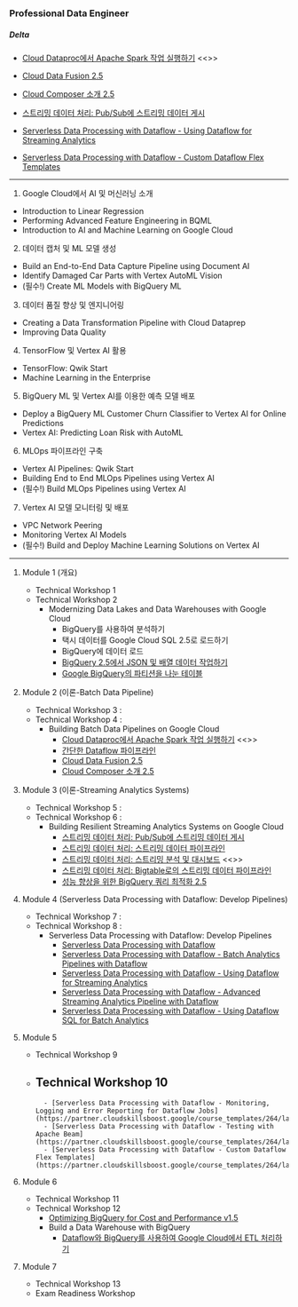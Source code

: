 ### Professional Data Engineer

##### Delta

- [Cloud Dataproc에서 Apache Spark 작업 실행하기](https://partner.cloudskillsboost.google/course_templates/53/labs/522618) <<>>
- [Cloud Data Fusion 2.5](https://partner.cloudskillsboost.google/course_templates/53/labs/522648)
- [Cloud Composer 소개 2.5](https://partner.cloudskillsboost.google/course_templates/53/labs/522655)
- [스트리밍 데이터 처리: Pub/Sub에 스트리밍 데이터 게시](https://partner.cloudskillsboost.google/course_templates/52/labs/508360)

- [Serverless Data Processing with Dataflow - Using Dataflow for Streaming Analytics](https://partner.cloudskillsboost.google/course_templates/229/labs/526229)
- [Serverless Data Processing with Dataflow - Custom Dataflow Flex Templates](https://partner.cloudskillsboost.google/course_templates/264/labs/521604)

---

1. Google Cloud에서 AI 및 머신러닝 소개
- Introduction to Linear Regression
- Performing Advanced Feature Engineering in BQML
- Introduction to AI and Machine Learning on Google Cloud

2. 데이터 캡처 및 ML 모델 생성
- Build an End-to-End Data Capture Pipeline using Document AI
- Identify Damaged Car Parts with Vertex AutoML Vision
- (필수!) Create ML Models with BigQuery ML

3. 데이터 품질 향상 및 엔지니어링
- Creating a Data Transformation Pipeline with Cloud Dataprep
- Improving Data Quality

4. TensorFlow 및 Vertex AI 활용
- TensorFlow: Qwik Start
- Machine Learning in the Enterprise

5. BigQuery ML 및 Vertex AI를 이용한 예측 모델 배포
- Deploy a BigQuery ML Customer Churn Classifier to Vertex AI for Online Predictions
- Vertex AI: Predicting Loan Risk with AutoML

6. MLOps 파이프라인 구축
- Vertex AI Pipelines: Qwik Start
- Building End to End MLOps Pipelines using Vertex AI
- (필수!) Build MLOps Pipelines using Vertex AI

7. Vertex AI 모델 모니터링 및 배포
- VPC Network Peering
- Monitoring Vertex AI Models
- (필수!) Build and Deploy Machine Learning Solutions on Vertex AI

---

1. Module 1 (개요)
    - Technical Workshop 1
    - Technical Workshop 2
        - Modernizing Data Lakes and Data Warehouses with Google Cloud
            - BigQuery를 사용하여 분석하기
            - 택시 데이터를 Google Cloud SQL 2.5로 로드하기
            - BigQuery에 데이터 로드
            - [BigQuery 2.5에서 JSON 및 배열 데이터 작업하기](https://partner.cloudskillsboost.google/course_templates/54/labs/510931)
            - [Google BigQuery의 파티션을 나눈 테이블](https://partner.cloudskillsboost.google/course_templates/54/labs/510934)

2. Module 2 (이론-Batch Data Pipeline)
    - Technical Workshop 3 : 
    - Technical Workshop 4 : 
        - Building Batch Data Pipelines on Google Cloud
            - [Cloud Dataproc에서 Apache Spark 작업 실행하기](https://partner.cloudskillsboost.google/course_templates/53/labs/522618) <<>>
            - [간단한 Dataflow 파이프라인](https://partner.cloudskillsboost.google/course_templates/53/labs/522628)
            - [Cloud Data Fusion 2.5](https://partner.cloudskillsboost.google/course_templates/53/labs/522648)
            - [Cloud Composer 소개 2.5](https://partner.cloudskillsboost.google/course_templates/53/labs/522655)

3. Module 3 (이론-Streaming Analytics Systems)
    - Technical Workshop 5 : 
    - Technical Workshop 6 :   
        - Building Resilient Streaming Analytics Systems on Google Cloud
            - [스트리밍 데이터 처리: Pub/Sub에 스트리밍 데이터 게시](https://partner.cloudskillsboost.google/course_templates/52/labs/508360)
            - [스트리밍 데이터 처리: 스트리밍 데이터 파이프라인](https://partner.cloudskillsboost.google/course_templates/52/labs/508366) 
            - [스트리밍 데이터 처리: 스트리밍 분석 및 대시보드](https://partner.cloudskillsboost.google/course_templates/52/labs/508371) <<>>
            - [스트리밍 데이터 처리: Bigtable로의 스트리밍 데이터 파이프라인](https://partner.cloudskillsboost.google/course_templates/52/labs/508376)
            - [성능 향상을 위한 BigQuery 쿼리 최적화 2.5](https://partner.cloudskillsboost.google/course_templates/52/labs/508384)

4. Module 4 (Serverless Data Processing with Dataflow: Develop Pipelines)
    - Technical Workshop 7 :
    - Technical Workshop 8 : 
        - Serverless Data Processing with Dataflow: Develop Pipelines
            - [Serverless Data Processing with Dataflow](https://partner.cloudskillsboost.google/course_templates/229/labs/526219)
            - [Serverless Data Processing with Dataflow - Batch Analytics Pipelines with Dataflow](https://partner.cloudskillsboost.google/course_templates/229/labs/526226)
            - [Serverless Data Processing with Dataflow - Using Dataflow for Streaming Analytics](https://partner.cloudskillsboost.google/course_templates/229/labs/526229)
            - [Serverless Data Processing with Dataflow - Advanced Streaming Analytics Pipeline with Dataflow](https://partner.cloudskillsboost.google/course_templates/229/labs/526261)
            - [Serverless Data Processing with Dataflow - Using Dataflow SQL for Batch Analytics](https://partner.cloudskillsboost.google/course_templates/229/labs/526267)


5. Module 5
    - Technical Workshop 9
    - Technical Workshop 10
        - 
            - [Serverless Data Processing with Dataflow - Monitoring, Logging and Error Reporting for Dataflow Jobs](https://partner.cloudskillsboost.google/course_templates/264/labs/521573)
            - [Serverless Data Processing with Dataflow - Testing with Apache Beam](https://partner.cloudskillsboost.google/course_templates/264/labs/521588)
            - [Serverless Data Processing with Dataflow - Custom Dataflow Flex Templates](https://partner.cloudskillsboost.google/course_templates/264/labs/521604)

6. Module 6
    - Technical Workshop 11
    - Technical Workshop 12
        - [Optimizing BigQuery for Cost and Performance v1.5](https://partner.cloudskillsboost.google/focuses/18091?parent=catalog)
        - Build a Data Warehouse with BigQuery
            - [Dataflow와 BigQuery를 사용하여 Google Cloud에서 ETL 처리하기](https://partner.cloudskillsboost.google/focuses/11581?parent=catalog)

7. Module 7
    - Technical Workshop 13
    - Exam Readiness Workshop 